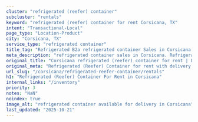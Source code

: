 ```yaml
---
cluster: "refrigerated (reefer) container"
subcluster: "rentals"
keyword: "refrigerated (reefer) container for rent Corsicana, TX"
intent: "Transactional-Local"
page_type: "Location-Product"
city: "Corsicana, TX"
service_type: "refrigerated container"
title_tag: "Refrigerated B2a refrigerated container Sales in Corsicana | LC Container"
meta_description: "refrigerated container sales in Corsicana. Refrigerated containers with climate control. Fast delivery, competitive pricing. Serving refrigerated reefer container area. Quote ID: CL8. Call (214) 524-4168 for your free quote today."
original_title: "Corsicana refrigerated (reefer) container for rent | LC"
original_meta: "Refrigerated (Reefer) Container for rent with delivery in Corsicana, TX. LC Container — local Since 2003. Get pricing today."
url_slug: "/corsicana/refrigerated-reefer-container/rentals"
h1: "Refrigerated (Reefer) Container For Rent in Corsicana"
internal_links: "/inventory"
priority: 3
notes: "NaN"
noindex: true
image_alt: "refrigerated container available for delivery in Corsicana"
last_updated: "2025-10-21"
---
```


<!-- TODO: Add unique city/inventory copy, images, and internal links here. -->
